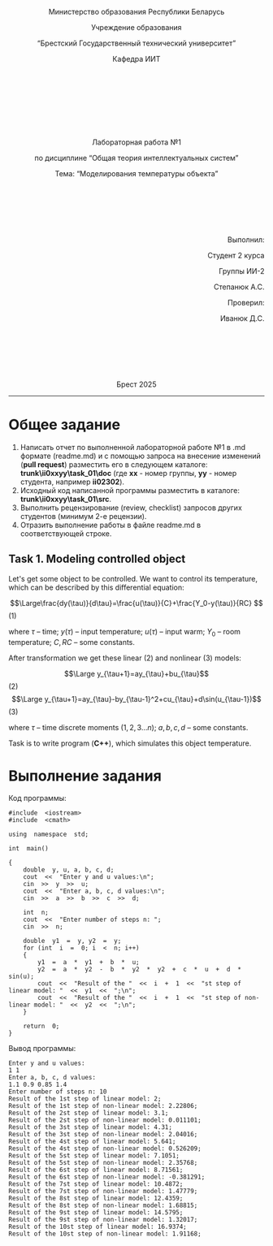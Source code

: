 <p align="center"> Министерство образования Республики Беларусь</p>
<p align="center">Учреждение образования</p>
<p align="center">“Брестский Государственный технический университет”</p>
<p align="center">Кафедра ИИТ</p>
<br><br><br><br><br><br><br>
<p align="center">Лабораторная работа №1</p>
<p align="center">по дисциплине “Общая теория интеллектуальных систем”</p>
<p align="center">Тема: “Моделирования температуры объекта”</p>
<br><br><br><br><br>
<p align="right">Выполнил:</p>
<p align="right">Студент 2 курса</p>
<p align="right">Группы ИИ-2</p>
<p align="right">Степанюк А.С.</p>
<p align="right">Проверил:</p>
<p align="right">Иванюк Д.С.</p>
<br><br><br><br><br>
<p align="center">Брест 2025</p>

<hr>

# Общее задание #
1. Написать отчет по выполненной лабораторной работе №1 в .md формате (readme.md) и с помощью запроса на внесение изменений (**pull request**) разместить его в следующем каталоге: **trunk\ii0xxyy\task_01\doc** (где **xx** - номер группы, **yy** - номер студента, например **ii02302**).
2. Исходный код написанной программы разместить в каталоге: **trunk\ii0xxyy\task_01\src**.
3. Выполнить рецензирование (review, checklist) запросов других студентов (минимум 2-е рецензии).
4. Отразить выполнение работы в файле readme.md в соответствующей строке.

## Task 1. Modeling controlled object ##
Let's get some object to be controlled. We want to control its temperature, which can be described by this differential equation:

$$\Large\frac{dy(\tau)}{d\tau}=\frac{u(\tau)}{C}+\frac{Y_0-y(\tau)}{RC} $$ (1)

where $\tau$ – time; $y(\tau)$ – input temperature; $u(\tau)$ – input warm; $Y_0$ – room temperature; $C,RC$ – some constants.

After transformation we get these linear (2) and nonlinear (3) models:

$$\Large y_{\tau+1}=ay_{\tau}+bu_{\tau}$$ (2)
$$\Large y_{\tau+1}=ay_{\tau}-by_{\tau-1}^2+cu_{\tau}+d\sin(u_{\tau-1})$$ (3)

where $\tau$ – time discrete moments ($1,2,3{\dots}n$); $a,b,c,d$ – some constants.

Task is to write program (**С++**), which simulates this object temperature.

# Выполнение задания #
Код программы:
```
#include  <iostream>
#include  <cmath>

using  namespace  std;

int  main()

{
	double  y, u, a, b, c, d;
	cout  <<  "Enter y and u values:\n";
	cin  >>  y  >>  u;
	cout  <<  "Enter a, b, c, d values:\n";
	cin  >>  a  >>  b  >>  c  >>  d;

	int  n;
	cout  <<  "Enter number of steps n: ";
	cin  >>  n;

	double  y1  =  y, y2  =  y;
	for (int  i  =  0; i  <  n; i++)
	{
		y1  =  a  *  y1  +  b  *  u;
		y2  =  a  *  y2  -  b  *  y2  *  y2  +  c  *  u  +  d  *  sin(u);
		cout  <<  "Result of the "  <<  i  +  1  <<  "st step of linear model: "  <<  y1  <<  ";\n";
		cout  <<  "Result of the "  <<  i  +  1  <<  "st step of non-linear model: "  <<  y2  <<  ";\n";
	}

	return  0;
}
```
Вывод программы:
```
Enter y and u values:
1 1
Enter a, b, c, d values:
1.1 0.9 0.85 1.4
Enter number of steps n: 10
Result of the 1st step of linear model: 2;
Result of the 1st step of non-linear model: 2.22806;
Result of the 2st step of linear model: 3.1;
Result of the 2st step of non-linear model: 0.011101;
Result of the 3st step of linear model: 4.31;
Result of the 3st step of non-linear model: 2.04016;
Result of the 4st step of linear model: 5.641;
Result of the 4st step of non-linear model: 0.526209;
Result of the 5st step of linear model: 7.1051;
Result of the 5st step of non-linear model: 2.35768;
Result of the 6st step of linear model: 8.71561;
Result of the 6st step of non-linear model: -0.381291;
Result of the 7st step of linear model: 10.4872;
Result of the 7st step of non-linear model: 1.47779;
Result of the 8st step of linear model: 12.4359;
Result of the 8st step of non-linear model: 1.68815;
Result of the 9st step of linear model: 14.5795;
Result of the 9st step of non-linear model: 1.32017;
Result of the 10st step of linear model: 16.9374;
Result of the 10st step of non-linear model: 1.91168;
```
